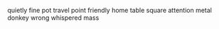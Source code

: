 quietly fine pot travel point friendly home table square attention metal donkey wrong whispered mass